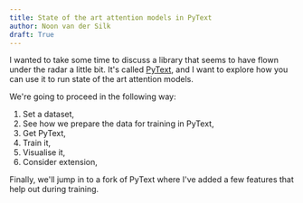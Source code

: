 ```yaml
---
title: State of the art attention models in PyText
author: Noon van der Silk
draft: True
---
```


I wanted to take some time to discuss a library that seems to have flown under
the radar a little bit. It's called
[PyText](https://github.com/facebookresearch/pytext), and I want to explore
how you can use it to run state of the art attention models.

We're going to proceed in the following way:

1. Set a dataset,
2. See how we prepare the data for training in PyText,
3. Get PyText,
4. Train it,
5. Visualise it,
6. Consider extension,

Finally, we'll jump in to a fork of PyText where I've added a few features
that help out during training.


